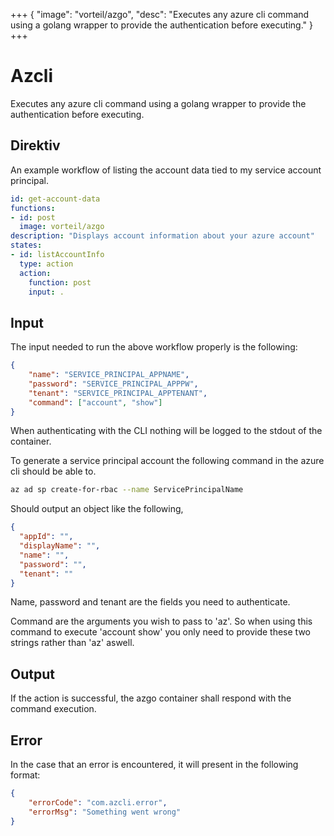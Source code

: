 +++
{
  "image": "vorteil/azgo",
  "desc": "Executes any azure cli command using a golang wrapper to provide the authentication before executing."
}
+++

# Azcli

Executes any azure cli command using a golang wrapper to provide the authentication before executing.

## Direktiv

An example workflow of listing the account data tied to my service account principal.

```yaml
id: get-account-data
functions:
- id: post
  image: vorteil/azgo
description: "Displays account information about your azure account"
states:
- id: listAccountInfo
  type: action
  action:
    function: post
    input: .
```

## Input

The input needed to run the above workflow properly is the following:

```json
{
    "name": "SERVICE_PRINCIPAL_APPNAME",
    "password": "SERVICE_PRINCIPAL_APPPW",
    "tenant": "SERVICE_PRINCIPAL_APPTENANT",
    "command": ["account", "show"]
}
```
When authenticating with the CLI nothing will be logged to the stdout of the container.

To generate a service principal account the following command in the azure cli should be able to.

```sh
az ad sp create-for-rbac --name ServicePrincipalName
```

Should output an object like the following,

```json
{
  "appId": "",
  "displayName": "",
  "name": "",
  "password": "",
  "tenant": ""
}
```

Name, password and tenant are the fields you need to authenticate.

Command are the arguments you wish to pass to 'az'. So when using this command to execute 'account show' you only need to provide these two strings rather than 'az' aswell.

## Output

If the action is successful, the azgo container shall respond with the command execution.

## Error

In the case that an error is encountered, it will present in the following format:

```json
{
    "errorCode": "com.azcli.error",
    "errorMsg": "Something went wrong"
}
```
